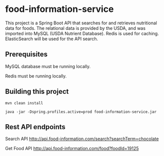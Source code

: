 # food-information-service
This project is a Spring Boot API that searches for and retrieves nutritional data for foods. The relational data is provided by the USDA, and was imported into MySQL (USDA Nutrient Database). Redis is used for caching. ElasticSearch will be used for the API search.

## Prerequisites
MySQL database must be running locally.

Redis must be running locally.


## Building this project
`mvn clean install`

`java -jar -Dspring.profiles.active=prod food-information-service.jar`

## Rest API endpoints
Search API
http://api.food-information.com/search?searchTerm=chocolate

Get Food API
http://api.food-information.com/food?foodId=19125
